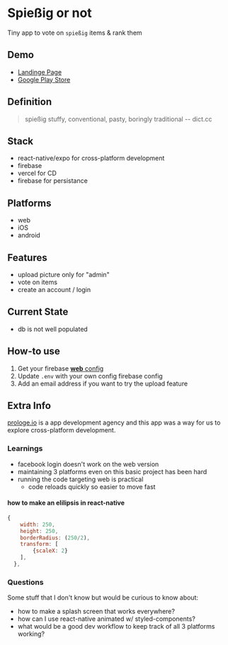 # Spießig or not

Tiny app to vote on `spießig` items & rank them

## Demo

- [Landinge Page](https://web.spiessigornot.com)
- [Google Play Store](https://play.google.com/store/apps/details?id=com.prologe.spiessigornot)

## Definition

> spießig
> stuffy, conventional, pasty, boringly traditional -- dict.cc

## Stack

- react-native/expo for cross-platform development
- firebase
- vercel for CD
- firebase for persistance

## Platforms

- web
- iOS
- android

## Features

- upload picture only for "admin"
- vote on items
- create an account / login

## Current State

- db is not well populated

## How-to use

1. Get your firebase [**web** config](https://support.google.com/firebase/answer/7015592?hl=en)
2. Update `.env` with your own config firebase config
3. Add an email address if you want to try the upload feature

## Extra Info

[prologe.io](https://prologe.io) is a app development agency and this app was a way for us to explore cross-platform development.

### Learnings

- facebook login doesn't work on the web version
- maintaining 3 platforms even on this basic project has been hard
- running the code targeting web is practical
  - code reloads quickly so easier to move fast




#### how to make an elilipsis in react-native

```js
{
    width: 250,
    height: 250,
    borderRadius: (250/2),
    transform: [
        {scaleX: 2}
    ],
  },
```

### Questions

Some stuff that I don't know but would be curious to know about:

* how to make a splash screen that works everywhere?
* how can I use react-native animated w/ styled-components?
* what would be a good dev workflow to keep track of all 3 platforms working?
